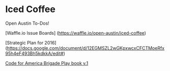 # Iced Coffee

Open Austin To-Dos!

[Waffle.io Issue Boards]
(https://waffle.io/open-austin/iced-coffee)

[Strategic Plan for 2016]
(https://docs.google.com/document/d/12EGMSZL2wGKpxwcxCFCTMoeRfx95h4eF493Bh5kdkkA/edit#)

[Code for America Brigade Play book v.1](http://www.codeforamerica.org/brigade/static/playbook_v1_nov2015.pdf)
